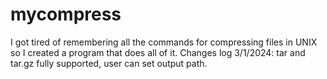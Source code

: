 # mycompress
I got tired of remembering all the commands for compressing files in UNIX so I created a program that does all of it.
Changes log 3/1/2024: tar and tar.gz fully supported, user can set output path.
